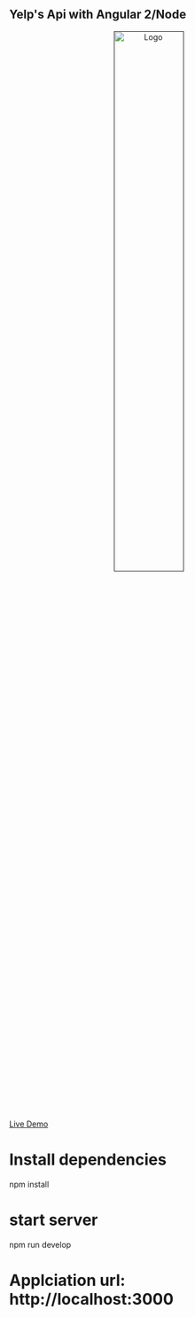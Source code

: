 ## Yelp's Api with Angular 2/Node

<p align="center">
  <a href="">
    <img alt="Logo" src="https://github.com/VietAnhh/nearby-restaurants-yelp/blob/master/public/assets/images/yelp_restaurants.png" width="50%">
  </a>
</p>

[Live Demo](https://git.heroku.com/nearby-restaurants-yelp.git)

# Install dependencies
npm install

# start server
npm run develop

# Applciation url: http://localhost:3000


